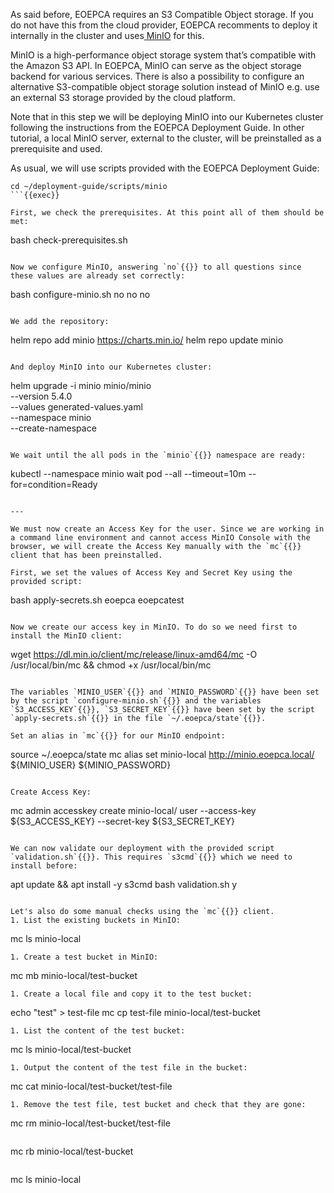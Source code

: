As said before, EOEPCA requires an S3 Compatible Object storage. If you do not have this from the cloud provider, EOEPCA recomments to deploy it internally in the cluster and uses[ MinIO](https://min.io/) for this.

MinIO is a high-performance object storage system that’s compatible with the Amazon S3 API. In EOEPCA, MinIO can serve as the object storage backend for various services. There is also a possibility to configure an alternative S3-compatible object storage solution instead of MinIO e.g. use an external S3 storage provided by the cloud platform.

Note that in this step we will be deploying MinIO into our Kubernetes cluster following the instructions from the EOEPCA Deployment Guide. In other tutorial, a local MinIO server, external to the cluster, will be preinstalled as a prerequisite and used.

As usual, we will use scripts provided with the EOEPCA Deployment Guide:
```
cd ~/deployment-guide/scripts/minio
```{{exec}}

First, we check the prerequisites. At this point all of them should be met:
```
bash check-prerequisites.sh
```{{exec}}

Now we configure MinIO, answering `no`{{}} to all questions since these values are already set correctly:
```
bash configure-minio.sh
no
no
no
```{{exec}}

We add the repository:
```
helm repo add minio https://charts.min.io/
helm repo update minio
```{{exec}}

And deploy MinIO into our Kubernetes cluster:
```
helm upgrade -i minio minio/minio \
  --version 5.4.0 \
  --values generated-values.yaml \
  --namespace minio \
  --create-namespace
```{{exec}}

We wait until the all pods in the `minio`{{}} namespace are ready:
```
kubectl --namespace minio wait pod --all --timeout=10m --for=condition=Ready
```{{exec}}

---

We must now create an Access Key for the user. Since we are working in a command line environment and cannot access MinIO Console with the browser, we will create the Access Key manually with the `mc`{{}} client that has been preinstalled.

First, we set the values of Access Key and Secret Key using the provided script:
```
bash apply-secrets.sh
eoepca
eoepcatest
```{{exec}}

Now we create our access key in MinIO. To do so we need first to install the MinIO client:

```
wget https://dl.min.io/client/mc/release/linux-amd64/mc -O  /usr/local/bin/mc && chmod +x /usr/local/bin/mc
```{{exec}}

The variables `MINIO_USER`{{}} and `MINIO_PASSWORD`{{}} have been set by the script `configure-minio.sh`{{}} and the variables `S3_ACCESS_KEY`{{}}, `S3_SECRET_KEY`{{}} have been set by the script `apply-secrets.sh`{{}} in the file `~/.eoepca/state`{{}}.

Set an alias in `mc`{{}} for our MinIO endpoint:
```
source ~/.eoepca/state
mc alias set minio-local http://minio.eoepca.local/ ${MINIO_USER} ${MINIO_PASSWORD}
```{{exec}}

Create Access Key:
```
mc admin accesskey create minio-local/ user --access-key ${S3_ACCESS_KEY} --secret-key ${S3_SECRET_KEY}
```{{exec}}

We can now validate our deployment with the provided script `validation.sh`{{}}. This requires `s3cmd`{{}} which we need to install before:
```
apt update && apt install -y s3cmd
bash validation.sh
y
```{{exec}}

Let's also do some manual checks using the `mc`{{}} client.
1. List the existing buckets in MinIO:
```
mc ls minio-local
```{{exec}}
1. Create a test bucket in MinIO:
```
mc mb minio-local/test-bucket
```{{exec}}
1. Create a local file and copy it to the test bucket:
```
echo "test" > test-file
mc cp test-file minio-local/test-bucket
```{{exec}}
1. List the content of the test bucket:
```
mc ls minio-local/test-bucket
```{{exec}}
1. Output the content of the test file in the bucket:
```
mc cat minio-local/test-bucket/test-file
```{{exec}}
1. Remove the test file, test bucket and check that they are gone:
```
mc rm minio-local/test-bucket/test-file
```{{exec}}
```
mc rb minio-local/test-bucket
```{{exec}}
```
mc ls minio-local
```{{exec}}
